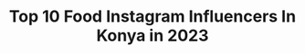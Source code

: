 ---
title: Top 10 Food Instagram Influencers In Konya in 2023
description: >-
  Find top food Instagram influencers in Konya in 2023. Most popular hashtags: #food #konya #yemek #tatl.
platform: Instagram
hits: 24
text_top: Analyze the most popular Instagram influencers on inBeat.
text_bottom: Our search engine holds 24 Instagram influencers like this in Konya, Turkey for you to contact.
profiles:
  - username: "ayk__photo"
    fullname: >-
      AYK PHOTO
    bio: >-
      🏠KONYA Fotoğrafcı bir genç...📸 🇹🇷AYK🇹🇷
    location: "Turkey"
    followers: 9651
    engagement: 1435
    commentsToLikes: 0.029009
    id: ckap17e9ptdef0i78ftd5kpo2
    verified: false
    hashtags: "#good, #konya, #goodmorning, #hobimphoto"
  - username: "rabiasultansuna"
    fullname: >-
      Rabia Sultan SUNA
    bio: >-
      1993 #konya Ne kadar zengin olursan ol,gökten bir damla su satın alamazsın. Unutma ki;Sen ALLAH’ın sana verdiği rızık kadarsın! Videolar👇🏻
    location: "Turkey"
    followers: 82778
    engagement: 87
    commentsToLikes: 0.080110
    id: ck8t8sbz4llzx0j78e16vddxj
    verified: false
    hashtags: "#yemekrium, #anayemek, #yemek, #tatl"
  - username: "selmabakar"
    fullname: >-
      Şifalı Mutfak 🍴
    bio: >-
      Food Blogger🍽 🇦🇱🇹🇷 Glutensiz tarifler peşinde. Yöresel lezzetler Osmanlı Şerbetleri Saray Mutfağı @serbetci_teyze
    location: "Turkey"
    followers: 64440
    engagement: 130
    commentsToLikes: 0.116891
    id: ck8tbqhb7wprr0j782ikgmj16
    verified: false
    hashtags: "#kes, #albania, #ramazan, #nan"
  - username: "z.e.e.i"
    fullname: >-
      Emine Doğan / Elmaağaç
    bio: >-
      ....Yiyin, için fakat israf etmeyin; çünkü Allah israf edenleri asla sevmez.! (Arâf Süresi) 🏡ROTTERDAM ~KONYA
    location: "Turkey"
    followers: 95553
    engagement: 114
    commentsToLikes: 0.042664
    id: ck5zux4gp372d0i14v2n8uzu2
    verified: false
    hashtags: "#ramadan, #sunumo, #sunum, #iftar"
  - username: "nurlamutfakta"
    fullname: >-
      Nur'un Mutfağı
    bio: >-
      Gazeteci Perception is reality Yemek hakkında her şey | All about food🍴🥞🍕🍜 Sunum | Presentation🍹 Food lover Türkiye | Turkey📍🇹🇷
    location: "Turkey"
    followers: 2540
    engagement: 1027
    commentsToLikes: 0.126237
    id: ck9hchljelfmj0j783qpjldis
    verified: false
    hashtags: "#nefisyemektarifleri, #likeforphoto, #likeforlikes, #healthylifestyle"
  - username: "chefzekikara"
    fullname: >-
      Zeki KARA
    bio: >-
      |Şef|Aşçı|Matbah |Gastro|Menü|Keeper consulting Aş|Eğitim|Event|Danışman|OwnerChef| Kompetan|MultiFunction |
    location: "Turkey"
    followers: 39991
    engagement: 190
    commentsToLikes: 0.227002
    id: ck5c5yn0p4dyb0i11h3vhr3d4
    verified: false
    hashtags: "#chefstable, #kara, #chefsplateform, #foodartchefs"
  - username: "hatice.gks__"
    fullname: >-
      katre_i_huzurr
    bio: >-
      Hayata gülümseyen...🎈 Acemi bir fotoğraf aşığı 📸 Fotoğraflar bana aittir.
    location: "Turkey"
    followers: 19328
    engagement: 467
    commentsToLikes: 0.044877
    id: ckf5uomqclp6y0j233ohnwusq
    verified: false
    hashtags: "#infinity, #altinkare, #konyagram, #20likes"
  - username: "sevimligurme"
    fullname: >-
      Sevimligurme🥝🍕🍗🍒
    bio: >-
      Seyahat&Yemek🎈 Hem Reklamcı hem Gurme ve Gezenti🤠 Tv Programmer 📺Beyaz TV🤩 İst.Kültür Üni: Reklam 📍 GTD üyesi🎈💥 22 countries✈️🥰 sevimtekin@hotmail.com
    location: "Turkey"
    followers: 90902
    engagement: 63
    commentsToLikes: 0.130949
    id: ck14khehzpj090i19tduc0bg5
    verified: false
    hashtags: "#lezzet, #istanbul, #sweet, #food"
  - username: "murat_gozal"
    fullname: >-
      Gurme Sef
    bio: >-
      Reklam ve işbirliği için Dm sayfalarımız @yesenecom @yemekailesi
    location: "Turkey"
    followers: 62029
    engagement: 45
    commentsToLikes: 0.168225
    id: ck5zo3k8gpot90i14l6skz02p
    verified: false
    hashtags: "#gaziantep, #biryemekiste, #lahmacun, #foodporn"
  - username: "tadimnotlari"
    fullname: >-
      tadimnotlari
    bio: >-
      📌Adanalı 📝Yemek ve Seyahat Aşığı 🏊Otel ve Yemek Önerileri 👇Youtube kanalım 👇
    location: "Turkey"
    followers: 305861
    engagement: 128
    commentsToLikes: 0.020946
    id: ck0vzy3pvbg950i19mw48lh9j
    verified: false
    hashtags: "#turkey, #istanbul, #denizli, #sucukd"
---